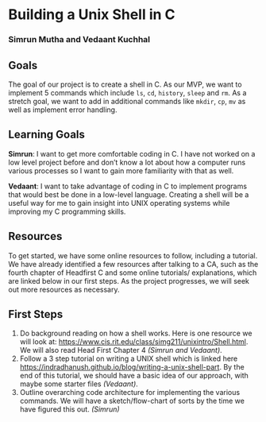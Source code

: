 # Building a Unix Shell in C
### Simrun Mutha and Vedaant Kuchhal
## Goals
The goal of our project is to create a shell in C. As our MVP, we want to implement 5 commands which include `ls`, `cd`, `history`, `sleep` and `rm`.  As a stretch goal, we want to add in additional commands like `mkdir`, `cp`, `mv` as well as implement error handling. 

## Learning Goals
**Simrun**: I want to get more comfortable coding in C. I have not worked on a low level project before and don’t know a lot about how a computer runs various processes so I want to gain more familiarity with that as well.

**Vedaant**: I want to take advantage of coding in C to implement programs that would best be done in a low-level language. Creating a shell will be a useful way for me to gain insight into UNIX operating systems while improving my C programming skills.

## Resources
To get started, we have some online resources to follow, including a tutorial. We have already identified a few resources after talking to a CA, such as the fourth chapter of Headfirst C and some online tutorials/ explanations, which are linked below in our first steps. As the project progresses, we will seek out more resources as necessary.

## First Steps
1. Do background reading on how a shell works. Here is one resource we will look at: https://www.cis.rit.edu/class/simg211/unixintro/Shell.html. We will also read Head First Chapter 4 *(Simrun and Vedaant)*.
2. Follow a 3 step tutorial on writing a UNIX shell which is linked here https://indradhanush.github.io/blog/writing-a-unix-shell-part. By the end of this tutorial, we should have a basic idea of our approach, with maybe some starter files *(Vedaant)*.
3. Outline overarching code architecture for implementing the various commands. We will have a sketch/flow-chart of sorts by the time we have figured this out. *(Simrun)*
